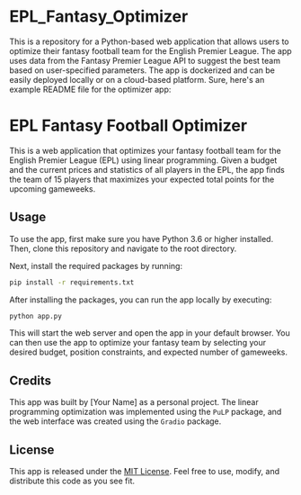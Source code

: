 # EPL_Fantasy_Optimizer
This is a repository for a Python-based web application that allows users to optimize their fantasy football team for the English Premier League. The app uses data from the Fantasy Premier League API to suggest the best team based on user-specified parameters. The app is dockerized and can be easily deployed locally or on a cloud-based platform.
Sure, here's an example README file for the optimizer app:

# EPL Fantasy Football Optimizer

This is a web application that optimizes your fantasy football team for the English Premier League (EPL) using linear programming. Given a budget and the current prices and statistics of all players in the EPL, the app finds the team of 15 players that maximizes your expected total points for the upcoming gameweeks.

## Usage

To use the app, first make sure you have Python 3.6 or higher installed. Then, clone this repository and navigate to the root directory. 

Next, install the required packages by running:

```sh
pip install -r requirements.txt
```

After installing the packages, you can run the app locally by executing:

```sh
python app.py
```

This will start the web server and open the app in your default browser. You can then use the app to optimize your fantasy team by selecting your desired budget, position constraints, and expected number of gameweeks.

## Credits

This app was built by [Your Name] as a personal project. The linear programming optimization was implemented using the `PuLP` package, and the web interface was created using the `Gradio` package.

## License

This app is released under the [MIT License](https://github.com/your-username/epl-fantasy-optimizer/blob/main/LICENSE). Feel free to use, modify, and distribute this code as you see fit.
